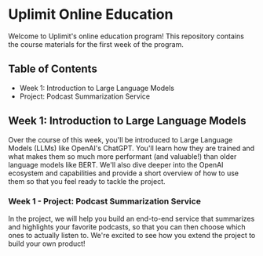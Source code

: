 # Uplimit Online Education

Welcome to Uplimit's online education program! This repository contains the course materials for the first week of the program.

## Table of Contents

- Week 1: Introduction to Large Language Models
- Project: Podcast Summarization Service
  
## Week 1: Introduction to Large Language Models

Over the course of this week, you'll be introduced to Large Language Models (LLMs) like OpenAI's ChatGPT. You'll learn how they are trained and what makes them so much more performant (and valuable!) than older language models like BERT. We'll also dive deeper into the OpenAI ecosystem and capabilities and provide a short overview of how to use them so that you feel ready to tackle the project.

### Week 1 - Project: Podcast Summarization Service

In the project, we will help you build an end-to-end service that summarizes and highlights your favorite podcasts, so that you can then choose which ones to actually listen to. We're excited to see how you extend the project to build your own product!
